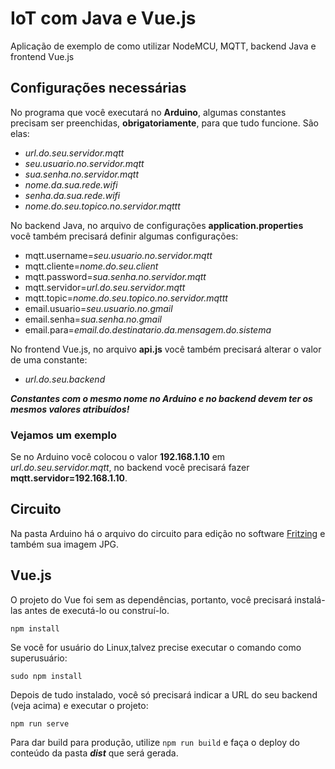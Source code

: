 # IoT com Java e Vue.js
Aplicação de exemplo de como utilizar NodeMCU, MQTT, backend Java e frontend Vue.js

## Configurações necessárias

No programa que você executará no **Arduino**, algumas constantes precisam ser preenchidas, **obrigatoriamente**, para que tudo funcione. São elas:

- *url.do.seu.servidor.mqtt*
- *seu.usuario.no.servidor.mqtt*
- *sua.senha.no.servidor.mqtt*
- *nome.da.sua.rede.wifi*
- *senha.da.sua.rede.wifi*
- *nome.do.seu.topico.no.servidor.mqttt*

No backend Java, no arquivo de configurações **application.properties** você também precisará definir algumas configurações:

- mqtt.username=*seu.usuario.no.servidor.mqtt*
- mqtt.cliente=*nome.do.seu.client*
- mqtt.password=*sua.senha.no.servidor.mqtt*
- mqtt.servidor=*url.do.seu.servidor.mqtt*
- mqtt.topic=*nome.do.seu.topico.no.servidor.mqttt*
- email.usuario=*seu.usuario.no.gmail*
- email.senha=*sua.senha.no.gmail*
- email.para=*email.do.destinatario.da.mensagem.do.sistema*

No frontend Vue.js, no arquivo **api.js** você também precisará alterar o valor de uma constante:

- *url.do.seu.backend*

***Constantes com o mesmo nome no Arduino e no backend devem ter os mesmos valores atribuídos!***

### Vejamos um exemplo
Se no Arduino você colocou o valor **192.168.1.10** em *url.do.seu.servidor.mqtt*, no backend você precisará fazer **mqtt.servidor=192.168.1.10**.

## Circuito

Na pasta Arduino há o arquivo do circuito para edição no software [Fritzing](https://fritzing.org/) e também sua imagem JPG.

## Vue.js

O projeto do Vue foi sem as dependências, portanto, você precisará instalá-las antes de executá-lo ou construí-lo.

`npm install`

Se você for usuário do Linux,talvez precise executar o comando como superusuário:

`sudo npm install`

Depois de tudo instalado, você só precisará indicar a URL do seu backend (veja acima) e executar o projeto:

`npm run serve`

Para dar build para produção, utilize `npm run build` e faça o deploy do conteúdo da pasta ***dist*** que será gerada.